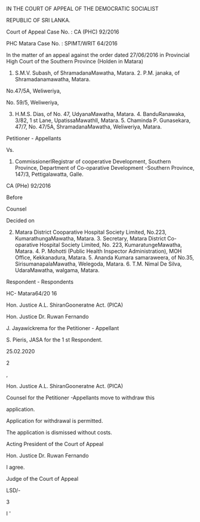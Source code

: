 IN THE COURT OF APPEAL OF THE DEMOCRATIC SOCIALIST

REPUBLIC OF SRI LANKA.

Court of Appeal Case No. : CA (PHC) 92/2016

PHC Matara Case No. : SPIMT/WRIT 64/2016

In the matter of an appeal against the order dated 27/06/2016 in Provincial High Court of the Southern Province (Holden in Matara)

1. S.M.V. Subash, of ShramadanaMawatha, Matara. 2. P.M. janaka, of Shramadanamawatha, Matara.

No.47/5A, Weliweriya,

No. 59/5, Weliweriya,

3. H.M.S. Dias, of No. 47, UdyanaMawatha, Matara. 4. BanduRanawaka, 3/82, 1 st Lane, UpatissaMawathll, Matara. 5. Chaminda P. Gunasekara, 47/7, No. 47/5A, ShramadanaMawatha, Weliweriya, Matara.

Petitioner - Appellants

Vs.

1. CommissionerlRegistrar of cooperative Development, Southern Province, Department of Co-oparative Development -Southern Province, 147/3, Pettigalawatta, Galle.

CA (PHe) 92/2016

Before

Counsel

Decided on

2. Matara District Cooparative Hospital Society Limited, No.223, KumarathungaMawatha, Matara. 3. Secretary, Matara District Co-oparative Hospital Society Limited, No. 223, KumaratungeMawatha, Matara. 4. P. Mohotti (Public Health Inspector Administration), MOH Office, Kekkanadura, Matara. 5. Ananda Kumara samaraweera, of No.35, SirisumanapalaMawatha, Welegoda, Matara. 6. T.M. Nimal De Silva, UdaraMawatha, walgama, Matara.

Respondent - Respondents

HC- Matara64/20 16

Hon. Justice A.L. ShiranGooneratne Act. (PICA)

Hon. Justice Dr. Ruwan Fernando

J. Jayawickrema for the Petitioner - Appellant

S. Pieris, JASA for the 1 st Respondent.

25.02.2020

2

,

Hon. Justice A.L. ShiranGooneratne Act. (PICA)

Counsel for the Petitioner -Appellants move to withdraw this

application.

Application for withdrawal is permitted.

The application is dismissed without costs.

Acting President of the Court of Appeal

Hon. Justice Dr. Ruwan Fernando

I agree.

Judge of the Court of Appeal

LSD/-

3

I '